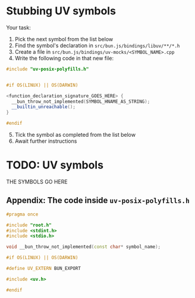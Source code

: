 # Stubbing UV symbols

Your task:

1. Pick the next symbol from the list below
2. Find the symbol's declaration in `src/bun.js/bindings/libuv/**/*.h`
3. Create a file in `src/bun.js/bindings/uv-mocks/<SYMBOL_NAME>.cpp`
4. Write the following code in that new file:

```cpp
#include "uv-posix-polyfills.h"


#if OS(LINUX) || OS(DARWIN)

<function_declaration_signature_GOES_HERE> {
  __bun_throw_not_implemented(SYMBOL_HNAME_AS_STRING);
  __builtin_unreachable();
}

#endif
```

5. Tick the symbol as completed from the list below
6. Await further instructions

# TODO: UV symbols

THE SYMBOLS GO HERE

## Appendix: The code inside `uv-posix-polyfills.h`

```cpp
#pragma once

#include "root.h"
#include <stdint.h>
#include <stdio.h>

void __bun_throw_not_implemented(const char* symbol_name);

#if OS(LINUX) || OS(DARWIN)

#define UV_EXTERN BUN_EXPORT

#include <uv.h>

#endif
```
